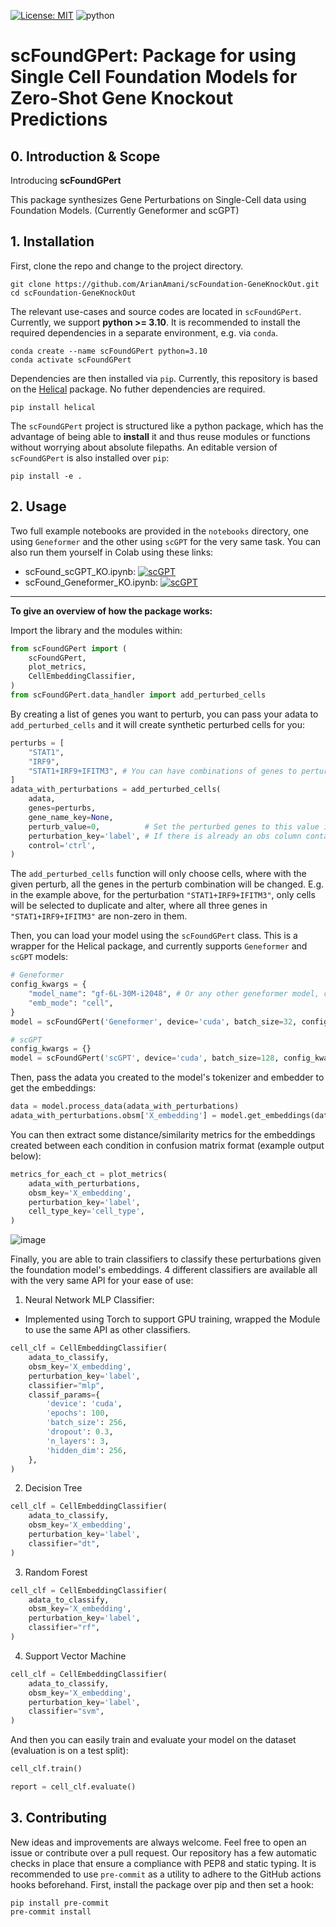 [![License: MIT](https://img.shields.io/badge/License-MIT-yellow.svg)](https://opensource.org/licenses/MIT)
 ![python](https://img.shields.io/badge/Python-3.10-brightgreen)


# scFoundGPert: Package for using Single Cell Foundation Models for Zero-Shot Gene Knockout Predictions

## 0. Introduction & Scope

Introducing **scFoundGPert**

This package synthesizes Gene Perturbations on Single-Cell data using Foundation Models. (Currently Geneformer and scGPT)


## 1. Installation

First, clone the repo and change to the project directory.

```shell
git clone https://github.com/ArianAmani/scFoundation-GeneKnockOut.git
cd scFoundation-GeneKnockOut
```

The relevant use-cases and source codes are located in `scFoundGPert`.
Currently, we support **python >= 3.10**.
It is recommended to install the required dependencies in a separate environment, e.g.
via `conda`.

```shell
conda create --name scFoundGPert python=3.10
conda activate scFoundGPert
```

Dependencies are then installed via `pip`. Currently, this repository is based on the [Helical](https://github.com/helicalAI/helical/) package. No futher dependencies are required.

```shell
pip install helical
```

The `scFoundGPert` project is structured like a python package, which has the advantage of
being able to **install** it and thus reuse modules or functions without worrying about
absolute filepaths.
An editable version of `scFoundGPert` is also installed over `pip`:

```shell
pip install -e .
```

## 2. Usage

Two full example notebooks are provided in the `notebooks` directory, one using `Geneformer` and the other using `scGPT` for the very same task.
You can also run them yourself in Colab using these links:
- scFound_scGPT_KO.ipynb: [![scGPT](https://colab.research.google.com/assets/colab-badge.svg)](https://colab.research.google.com/github/ArianAmani/scFoundation-GeneKnockOut/blob/main/notebooks/scFound_scGPT_KO.ipynb)
- scFound_Geneformer_KO.ipynb: [![scGPT](https://colab.research.google.com/assets/colab-badge.svg)](https://colab.research.google.com/github/ArianAmani/scFoundation-GeneKnockOut/blob/main/notebooks/scFound_Geneformer_KO.ipynb)

---
**To give an overview of how the package works:**

Import the library and the modules within:
```python
from scFoundGPert import (
    scFoundGPert,
    plot_metrics,
    CellEmbeddingClassifier,
)
from scFoundGPert.data_handler import add_perturbed_cells
```

By creating a list of genes you want to perturb, you can pass your adata to `add_perturbed_cells` and it will create synthetic perturbed cells for you:
```python
perturbs = [
    "STAT1",
    "IRF9",
    "STAT1+IRF9+IFITM3", # You can have combinations of genes to perturb in each cell
]
adata_with_perturbations = add_perturbed_cells(
    adata,
    genes=perturbs,
    gene_name_key=None,
    perturb_value=0,          # Set the perturbed genes to this value in the synthesized cells
    perturbation_key='label', # If there is already an obs column containing some kind of perturbation where you want to choose a control from and synthesizing cells from those control cells
    control='ctrl',
)
```
The `add_perturbed_cells` function will only choose cells, where with the given perturb, all the genes in the perturb combination will be changed. E.g. in the example above, for the perturbation `"STAT1+IRF9+IFITM3"`, only cells will be selected to duplicate and alter, where all three genes in `"STAT1+IRF9+IFITM3"` are non-zero in them.

Then, you can load your model using the `scFoundGPert` class. This is a wrapper for the Helical package, and currently supports `Geneformer` and `scGPT` models:
```python
# Geneformer
config_kwargs = {
    "model_name": "gf-6L-30M-i2048", # Or any other geneformer model, check helical's github for more reference
    "emb_mode": "cell",
}
model = scFoundGPert('Geneformer', device='cuda', batch_size=32, config_kwargs=config_kwargs)
```
```python
# scGPT
config_kwargs = {}
model = scFoundGPert('scGPT', device='cuda', batch_size=128, config_kwargs=config_kwargs)
```

Then, pass the adata you created to the model's tokenizer and embedder to get the embeddings:
```python
data = model.process_data(adata_with_perturbations)
adata_with_perturbations.obsm['X_embedding'] = model.get_embeddings(data)
```

You can then extract some distance/similarity metrics for the embeddings created between each condition in confusion matrix format (example output below):
```python
metrics_for_each_ct = plot_metrics(
    adata_with_perturbations,
    obsm_key='X_embedding',
    perturbation_key='label',
    cell_type_key='cell_type',
)
```
![image](https://github.com/user-attachments/assets/7d56909e-fb73-4900-91e1-6d0a90734a63)

Finally, you are able to train classifiers to classify these perturbations given the foundation model's embeddings.
4 different classifiers are available all with the very same API for your ease of use:
1. Neural Network MLP Classifier:
- Implemented using Torch to support GPU training, wrapped the Module to use the same API as other classifiers.
```python
cell_clf = CellEmbeddingClassifier(
    adata_to_classify,
    obsm_key='X_embedding',
    perturbation_key='label',
    classifier="mlp",
    classif_params={
        'device': 'cuda',
        'epochs': 100,
        'batch_size': 256,
        'dropout': 0.3,
        'n_layers': 3,
        'hidden_dim': 256,
    },
)
```
2. Decision Tree
```python
cell_clf = CellEmbeddingClassifier(
    adata_to_classify,
    obsm_key='X_embedding',
    perturbation_key='label',
    classifier="dt",
)
```
3. Random Forest
```python
cell_clf = CellEmbeddingClassifier(
    adata_to_classify,
    obsm_key='X_embedding',
    perturbation_key='label',
    classifier="rf",
)
```
4. Support Vector Machine
```python
cell_clf = CellEmbeddingClassifier(
    adata_to_classify,
    obsm_key='X_embedding',
    perturbation_key='label',
    classifier="svm",
)
```

And then you can easily train and evaluate your model on the dataset (evaluation is on a test split):
```python
cell_clf.train()

report = cell_clf.evaluate()
```

## 3. Contributing

New ideas and improvements are always welcome. Feel free to open an issue or contribute
over a pull request.
Our repository has a few automatic checks in place that ensure a compliance with PEP8 and static
typing.
It is recommended to use `pre-commit` as a utility to adhere to the GitHub actions hooks
beforehand.
First, install the package over pip and then set a hook:
```shell
pip install pre-commit
pre-commit install
```
